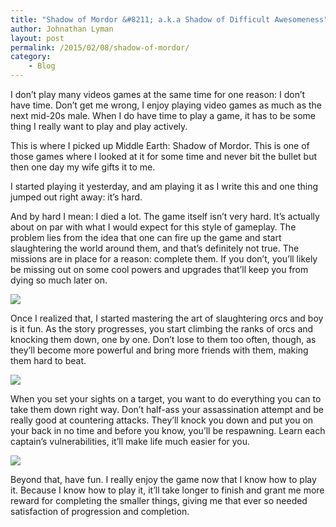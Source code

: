 ```yaml
---
title: "Shadow of Mordor &#8211; a.k.a Shadow of Difficult Awesomeness"
author: Johnathan Lyman
layout: post
permalink: /2015/02/08/shadow-of-mordor/
category:
    - Blog
---
```


I don’t play many videos games at the same time for one reason: I don’t have time. Don’t get me wrong, I enjoy playing video games as much as the next mid-20s male. When I do have time to play a game, it has to be some thing I really want to play and play actively.

This is where I picked up Middle Earth: Shadow of Mordor. This is one of those games where I looked at it for some time and never bit the bullet but then one day my wife gifts it to me.

I started playing it yesterday, and am playing it as I write this and one thing jumped out right away: it’s hard.

And by hard I mean: I died a lot. The game itself isn’t very hard. It’s actually about on par with what I would expect for this style of gameplay. The problem lies from the idea that one can fire up the game and start slaughtering the world around them, and that’s definitely not true. The missions are in place for a reason: complete them. If you don’t, you’ll likely be missing out on some cool powers and upgrades that’ll keep you from dying so much later on.

![](https://i2.wp.com/johnathanlyman.com/wp-content/uploads/2015/02/MiddleEarthShadowofMordorFirst30MinutesGameplay-42.png?w=882)

Once I realized that, I started mastering the art of slaughtering orcs and boy is it fun. As the story progresses, you start climbing the ranks of orcs and knocking them down, one by one. Don’t lose to them too often, though, as they’ll become more powerful and bring more friends with them, making them hard to beat.

![](https://i2.wp.com/johnathanlyman.com/wp-content/uploads/2015/02/ejrbrg5ciei5kyolvltw2.png?w=882)

When you set your sights on a target, you want to do everything you can to take them down right way. Don’t half-ass your assassination attempt and be really good at countering attacks. They’ll knock you down and put you on your back in no time and before you know, you’ll be respawning. Learn each captain’s vulnerabilities, it’ll make life much easier for you.

![](https://i2.wp.com/johnathanlyman.com/wp-content/uploads/2015/02/shadow-mordor-review-12.png?w=882)

Beyond that, have fun. I really enjoy the game now that I know how to play it. Because I know how to play it, it’ll take longer to finish and grant me more reward for completing the smaller things, giving me that ever so needed satisfaction of progression and completion.

